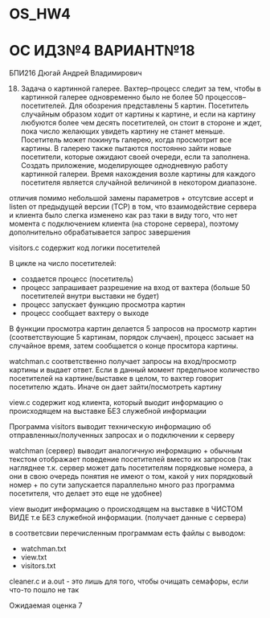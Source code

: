 # OS_HW4
# ОС ИДЗ№4 ВАРИАНТ№18
БПИ216 Дюгай Андрей Владимирович

18. Задача о картинной галерее. Вахтер–процесс следит за тем, чтобы в картинной галерее одновременно было не более 50 процессов– посетителей. Для обозрения представлены 5 картин. Посетитель случайным образом ходит от картины к картине, и если на картину любуются более чем десять посетителей, он стоит в стороне и ждет, пока число желающих увидеть картину не станет меньше. Посетитель может покинуть галерею, когда просмотрит все картины. В галерею также пытаются постоянно зайти новые посетители, которые ожидают своей очереди, если та заполнена. Создать приложение, моделирующее однодневную работу картинной галереи. Время нахождения возле картины для каждого посетителя является случайной величиной в некотором диапазоне.

отличия помимо небольшой замены параметров + отсутсвие accept и listen от предыдущей версии (TCP) в том, что взаимодействие сервера и клиента было слегка изменено как раз таки в виду того, что нет момента с подключением клиента (на стороне сервера), поэтому дополнительно обрабатывается запрос завершения

visitors.c содержит код логики посетителей

В цикле на число посетителей:
+ создается процесс (посетитель)
+ процесс запрашивает разрешение на вход от вахтера (больше 50 посетителей внутри выставки не будет)
+ процесс запускает функцию просмотра картин
+ процесс сообщает вахтеру о выходе

В функции просмотра картин делается 5 запросов на просмотр картин (соответствующие 5 картинам, порядок случаен), процесс засыает на случайное время, затем сообщается о конце просмтора картины.

watchman.c соответственно получает запросы на вход/просмотр картины и выдает ответ. Если в данный момент предельное количество посетителей на картине/выставке в целом, то вахтер говорит посетителю ждать. Иначе он дает зайти/посмотреть картину

view.c содержит код клиента, который выодит информацию о происходящем на выставке БЕЗ служебной информации

Программа visitors выводит техническую информацию об отправленных/полученных запросах и о подключении к серверу

watchman (сервер) выводит аналогичную информацию + обычным текстом отображает поведение посетителей вместо их запросов (так нагляднее т.к. сервер может дать посетителям порядковые номера, а они в свою очередь понятия не имеют о том, какой у них порядковый номер + по сути запускается параллельно много раз программа посетителя, что делает это еще не удобнее)

view выодит информацию о происходящем на выставке в ЧИСТОМ ВИДЕ т.е БЕЗ служебной информации. (получает данные с сервера)

в соответсвии перечисленным программам есть файлы с выводом:
+ watchman.txt
+ view.txt
+ visitors.txt

cleaner.c и a.out - это лишь для того, чтобы очищать семафоры, если что-то пошло не так

Ожидаемая оценка 7

